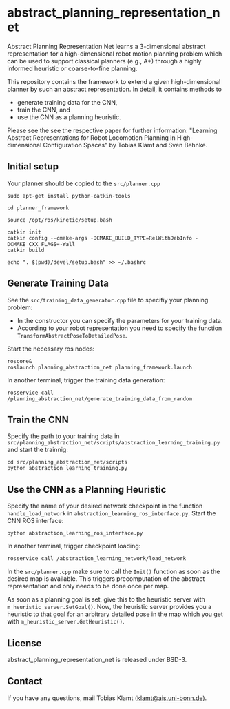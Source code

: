 abstract_planning_representation_net
====================================

Abstract Planning Representation Net learns a 3-dimensional abstract representation for a high-dimensional robot motion planning problem which can be used to support classical planners (e.g., A*) through a highly informed heuristic or coarse-to-fine planning.

This repository contains the framework to extend a given high-dimensional planner by such an abstract representation. In detail, it contains methods to
- generate training data for the CNN,
- train the CNN, and
- use the CNN as a planning heuristic.

Please see the see the respective paper for further information:
"Learning Abstract Representations for Robot Locomotion Planning in High-dimensional Configuration Spaces" by Tobias Klamt and Sven Behnke.


Initial setup
-------------
Your planner should be copied to the `src/planner.cpp`
```
sudo apt-get install python-catkin-tools

cd planner_framework

source /opt/ros/kinetic/setup.bash

catkin init
catkin config --cmake-args -DCMAKE_BUILD_TYPE=RelWithDebInfo -DCMAKE_CXX_FLAGS=-Wall
catkin build

echo ". $(pwd)/devel/setup.bash" >> ~/.bashrc
```

Generate Training Data
----------------------
See the `src/training_data_generator.cpp` file to specifiy your planning problem:
- In the constructor you can specify the parameters for your training data.
- According to your robot representation you need to specify the function `TransformAbstractPoseToDetailedPose`.

Start the necessary ros nodes:
```
roscore&
roslaunch planning_abstraction_net planning_framework.launch
```
In another terminal, trigger the training data generation:
```
rosservice call /planning_abstraction_net/generate_training_data_from_random
```

Train the CNN
-------------
Specify the path to your training data in `src/planning_abstraction_net/scripts/abstraction_learning_training.py` and start the trainnig:
```
cd src/planning_abstraction_net/scripts
python abstraction_learning_training.py
```

Use the CNN as a Planning Heuristic
-----------------------------------
Specify the name of your desired network checkpoint in the function `handle_load_network` in `abstraction_learning_ros_interface.py`.
Start the CNN ROS interface:
```
python abstraction_learning_ros_interface.py
```
In another terminal, trigger checkpoint loading:
```
rosservice call /abstraction_learning_network/load_network
```

In the `src/planner.cpp` make sure to call the `Init()` function as soon as the desired map is available. This triggers precomputation of the abstract representation and only needs to be done once per map. 

As soon as a planning goal is set, give this to the heuristic server with `m_heuristic_server.SetGoal()`. 
Now, the heuristic server provides you a heuristic to that goal for an arbitrary detailed pose in the map which you get with `m_heuristic_server.GetHeuristic()`.


License
-------
abstract_planning_representation_net is released under BSD-3.


Contact
-------
If you have any questions, mail Tobias Klamt (klamt@ais.uni-bonn.de).



